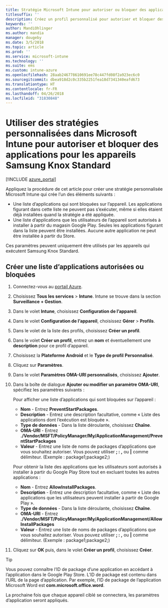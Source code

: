 ```yaml
---
title: Stratégie Microsoft Intune pour autoriser ou bloquer des applications pour Samsung Knox
titlesuffix: ''
description: Créez un profil personnalisé pour autoriser et bloquer des applications pour les appareils Samsung Knox Standard.
keywords: ''
author: MandiOhlinger
ms.author: mandia
manager: dougeby
ms.date: 3/5/2018
ms.topic: article
ms.prod: ''
ms.service: microsoft-intune
ms.technology: ''
ms.suite: ems
ms.custom: intune-azure
ms.openlocfilehash: 28aab246778610691ee78c447fd08f2a923ec6c0
ms.sourcegitcommit: dbea918d2c0c335b2251fea18d7341340eafd673
ms.translationtype: HT
ms.contentlocale: fr-FR
ms.lasthandoff: 04/26/2018
ms.locfileid: "31830848"
---
```

# <a name="use-custom-policies-in-microsoft-intune-to-allow-and-block-apps-for-samsung-knox-standard-devices"></a>Utiliser des stratégies personnalisées dans Microsoft Intune pour autoriser et bloquer des applications pour les appareils Samsung Knox Standard 

[!INCLUDE [azure_portal](./includes/azure_portal.md)]

Appliquez la procédure de cet article pour créer une stratégie personnalisée Microsoft Intune qui crée l’un des éléments suivants :

- Une liste d’applications qui sont bloquées sur l’appareil. Les applications figurant dans cette liste ne peuvent pas s’exécuter, même si elles étaient déjà installées quand la stratégie a été appliquée.
- Une liste d’applications que les utilisateurs de l’appareil sont autorisés à installer à partir du magasin Google Play. Seules les applications figurant dans la liste peuvent être installées. Aucune autre application ne peut être installée à partir du Store.

Ces paramètres peuvent uniquement être utilisés par les appareils qui exécutent Samsung Knox Standard.

## <a name="create-an-allowed-or-blocked-app-list"></a>Créer une liste d’applications autorisées ou bloquées

1. Connectez-vous au [portail Azure](https://portal.azure.com).
2. Choisissez **Tous les services** > **Intune**. Intune se trouve dans la section **Surveillance + Gestion**.
3. Dans le volet **Intune**, choisissez **Configuration de l’appareil**.
2. Dans le volet **Configuration de l’appareil**, choisissez **Gérer** > **Profils**.
2. Dans le volet de la liste des profils, choisissez **Créer un profil**.
3. Dans le volet **Créer un profil**, entrez un **nom** et éventuellement une **description** pour ce profil d’appareil.
2. Choisissez la **Plateforme** **Android** et le **Type de profil** **Personnalisé**.
3. Cliquez sur **Paramètres**.
3. Dans le volet **Paramètres OMA-URI personnalisés**, choisissez **Ajouter**.
4. Dans la boîte de dialogue **Ajouter ou modifier un paramètre OMA-URI**, spécifiez les paramètres suivants :

   Pour afficher une liste d’applications qui sont bloquées sur l’appareil :

   - **Nom** - Entrez **PreventStartPackages**.
   - **Description** - Entrez une description facultative, comme « Liste des applications dont l’exécution est bloquée ».
   -    **Type de données** - Dans la liste déroulante, choisissez **Chaîne**.
   -    **OMA-URI** - Entrez **./Vendor/MSFT/PolicyManager/My/ApplicationManagement/PreventStartPackages**
   -    **Valeur** - Entrez une liste de noms de packages d’applications que vous souhaitez autoriser. Vous pouvez utiliser **; : ,** ou **|** comme délimiteur. (Exemple : package1;package2;)

   Pour obtenir la liste des applications que les utilisateurs sont autorisés à installer à partir du Google Play Store tout en excluant toutes les autres applications :
   - **Nom** - Entrez **AllowInstallPackages**.
   - **Description** - Entrez une description facultative, comme « Liste des applications que les utilisateurs peuvent installer à partir de Google Play ».
   - **Type de données** - Dans la liste déroulante, choisissez **Chaîne**.
   - **OMA-URI** - Entrez **./Vendor/MSFT/PolicyManager/My/ApplicationManagement/AllowInstallPackages**
   - **Valeur** - Entrez une liste de noms de packages d’applications que vous souhaitez autoriser. Vous pouvez utiliser **; : ,** ou **|** comme délimiteur. (Exemple : package1;package2;)

4. Cliquez sur **OK** puis, dans le volet **Créer un profil**, choisissez **Créer**.

>[!TIP]
> Vous pouvez connaître l’ID de package d’une application en accédant à l’application dans le Google Play Store. L’ID de package est contenu dans l’URL de la page d’application. Par exemple, l’ID de package de l’application Microsoft Word est **com.microsoft.office.word**.

La prochaine fois que chaque appareil ciblé se connectera, les paramètres d’application seront appliqués.


<!---## Assign the custom profile--->
